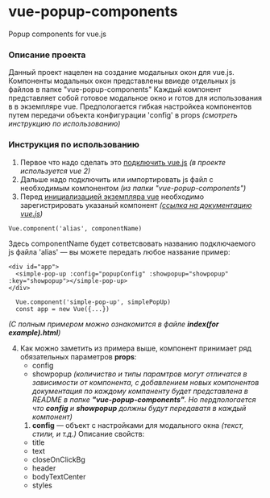 # vue-popup-components

Popup components for vue.js

### Описание проекта

Данный проект нацелен на создание модальных окон для vue.js.
Компоненты модальных окон представлены ввиеде отдельных js файлов в папке "vue-popup-components"
Каждый компонент представляет собой готовое модальное окно и готов для использования в в экземпляре vue.
Предпологается гибкая настройкеа компонентов путем передачи объекта конфигурации 'config' в props _(смотреть инструкцию по использованию)_

### Инструкция по использованию

1. Первое что надо сделать это [подключить vue.js](https://ru.vuejs.org/v2/guide/installation.html) _(в проекте используется vue 2)_
2. Дальше надо подключить или импортировать js файл с необходимым компонентом _(из папки "vue-popup-components")_
3. Перед [инициализацией экземпляра vue](https://ru.vuejs.org/v2/guide/instance.html) необходимо зарегистрировать указаный компонент _([ссылка на документацию vue.js](https://ru.vuejs.org/v2/guide/components-registration.html))_

`Vue.component('alias', componentName)`

Здесь componentName будет сответсвовать названию подключаемого js файла
'alias' — вы можете передать любое название пример:

```
<div id="app">
  <simple-pop-up :config="popupConfig" :showpopup="showpopup" :key="showpopup"></simple-pop-up>
</div>
```

```
  Vue.component('simple-pop-up', simplePopUp)
  const app = new Vue({...})
```

_(С полным примером можно ознакомится в файле **index(for example).html**)_

4. Как можно заметить из примера выше, компонент принимает ряд обязательных параметров **props**:
   - config
   - showpopup
     _(количиство и типы парамтров могут отличатся в зависимости от компонента, с добавлением новых компонентов документация по каждому компаненту будет представлена в README в папке **"vue-popup-components"**. Но пердпологается что **config** и **showpopup** должны будут передаватя в каждый компонент)_
   1. **config** — объект с настройками для модального окна _(текст, стили, и т.д.)_
      Описание свойств:
   - title
   - text
   - closeOnClickBg
   - header
   - bodyTextCenter
   - styles
